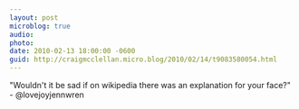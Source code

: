```yaml
---
layout: post
microblog: true
audio: 
photo: 
date: 2010-02-13 18:00:00 -0600
guid: http://craigmcclellan.micro.blog/2010/02/14/t9083580054.html
---
```

"Wouldn't it be sad if on wikipedia there was an explanation for your face?" - @lovejoyjennwren
